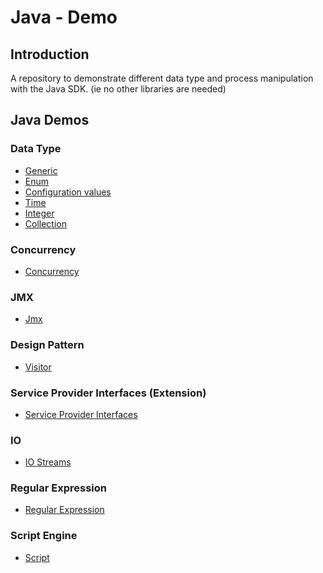 # Java - Demo

## Introduction
A repository to demonstrate different data type and process manipulation with the Java SDK. (ie no other libraries are 
needed)

  
## Java Demos

### Data Type

  * [Generic](../src/test/java/Java/Generic)
  * [Enum](../src/test/java/Java/Enum)
  * [Configuration values](../src/test/java/Java/Config)
  * [Time](../src/test/java/Java/Time)
  * [Integer](../src/test/java/Java/Integer)
  * [Collection](../src/test/java/Java/Collection)

### Concurrency

  * [Concurrency](Concurrency.md)

### JMX

  * [Jmx](../src/test/java/Java/Jmx)
  
### Design Pattern

  * [Visitor](../src/test/java/Java/Visitor)

### Service Provider Interfaces (Extension)

  * [Service Provider Interfaces](https://github.com/gerardnico/simplespi)

### IO

  * [IO Streams](../src/test/resources/Java/Io)

### Regular Expression

  * [Regular Expression](../src/test/java/Java/RegularExpression)
  
### Script Engine
  
  * [Script](../src/test/java/Java/Script)